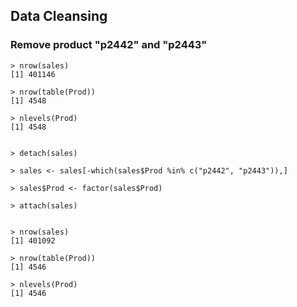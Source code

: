 ## Data Cleansing

### Remove product "p2442" and "p2443"
~~~
> nrow(sales)
[1] 401146

> nrow(table(Prod))
[1] 4548

> nlevels(Prod)
[1] 4548


> detach(sales)
 
> sales <- sales[-which(sales$Prod %in% c("p2442", "p2443")),]

> sales$Prod <- factor(sales$Prod)

> attach(sales)


> nrow(sales)
[1] 401092
 
> nrow(table(Prod))
[1] 4546

> nlevels(Prod)
[1] 4546
